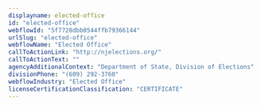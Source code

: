 ```yaml
---
displayname: elected-office
id: "elected-office"
webflowId: "5f7728dbb0544ffb79366144"
urlSlug: "elected-office"
webflowName: "Elected Office"
callToActionLink: "http://njelections.org/"
callToActionText: ""
agencyAdditionalContext: "Department of State, Division of Elections"
divisionPhone: "(609) 292-3760"
webflowIndustry: "Elected Office"
licenseCertificationClassification: "CERTIFICATE"
---
```

